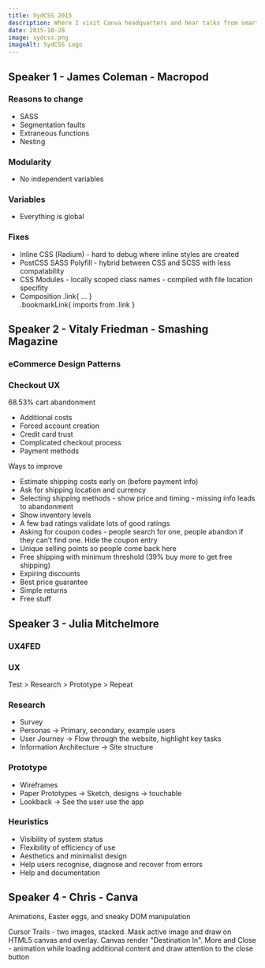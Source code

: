 ```yaml
---
title: SydCSS 2015
description: Where I visit Canva headquarters and hear talks from smart people
date: 2015-10-28
image: sydcss.png
imageAlt: SydCSS Logo
---
```


## Speaker 1 - James Coleman - Macropod 
 
### Reasons to change 
* SASS 
* Segmentation faults 
* Extraneous functions 
* Nesting  
 
### Modularity 
* No independent variables 
 
### Variables 
* Everything is global 
 
### Fixes 
* Inline CSS (Radium) - hard to debug where inline styles are created 
* PostCSS SASS Polyfill - hybrid between CSS and SCSS with less compatability 
* CSS Modules - locally scoped class names - compiled with file location specifity 
* Composition 
    .link{ ... }   
    .bookmarkLink{ imports from .link } 
 
 
## Speaker 2 - Vitaly Friedman - Smashing Magazine 
### eCommerce Design Patterns 
 
### Checkout UX 
 
68.53% cart abandonment 
 
* Additional costs 
* Forced account creation 
* Credit card trust 
* Complicated checkout process 
* Payment methods 
 
Ways to improve 
 
* Estimate shipping costs early on (before payment info) 
* Ask for shipping location and currency 
* Selecting shipping methods - show price and timing - missing info leads to abandonment 
* Show inventory levels 
* A few bad ratings validate lots of good ratings 
* Asking for coupon codes - people search for one, people abandon if they can’t find one. Hide the coupon entry 
* Unique selling points so people come back here 
* Free shipping with minimum threshold (39% buy more to get free shipping) 
* Expiring discounts 
* Best price guarantee 
* Simple returns 
* Free stuff 
 
## Speaker 3 - Julia Mitchelmore 
 
### UX4FED 
 
### UX 
 
Test > Research > Prototype > Repeat 
 
### Research 
* Survey 
* Personas -> Primary, secondary, example users 
* User Journey -> Flow through the website, highlight key tasks 
* Information Architecture -> Site structure 
 
### Prototype 
* Wireframes 
* Paper Prototypes -> Sketch, designs -> touchable 
* Lookback -> See the user use the app 
 
### Heuristics 
* Visibility of system status 
* Flexibility of efficiency of use 
* Aesthetics and minimalist design 
* Help users recognise, diagnose and recover from errors 
* Help and documentation 
 
## Speaker 4 - Chris - Canva 
 
Animations, Easter eggs, and sneaky DOM manipulation 
 
Cursor Trails - two images, stacked. Mask active image and draw on HTML5 canvas and overlay. Canvas render "Destination In". 
More and Close - animation while loading additional content and draw attention to the close button 
